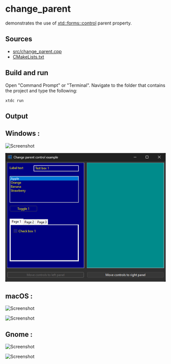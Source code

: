 # change_parent

demonstrates the use of [xtd::forms::control](https://gammasoft71.github.io/xtd/reference_guides/latest/classxtd_1_1forms_1_1control.html) parent property.

## Sources

* [src/change_parent.cpp](src/change_parent.cpp)
* [CMakeLists.txt](CMakeLists.txt)

## Build and run

Open "Command Prompt" or "Terminal". Navigate to the folder that contains the project and type the following:

```shell
xtdc run
```

## Output

## Windows :

![Screenshot](../../../../docs/pictures/examples/change_parent_w.png)

![Screenshot](../../../../docs/pictures/examples/change_parent_wd.png)

## macOS :

![Screenshot](../../../../docs/pictures/examples/change_parent_m.png)

![Screenshot](../../../../docs/pictures/examples/change_parent_md.png)

## Gnome :

![Screenshot](../../../../docs/pictures/examples/change_parent_g.png)

![Screenshot](../../../../docs/pictures/examples/change_parent_gd.png)
